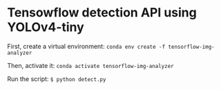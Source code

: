 # Tensowflow detection API using YOLOv4-tiny

First, create a virtual environment:
`conda env create -f tensorflow-img-analyzer`

Then, activate it:
`conda activate tensorflow-img-analyzer `

Run the script:
`$ python detect.py`